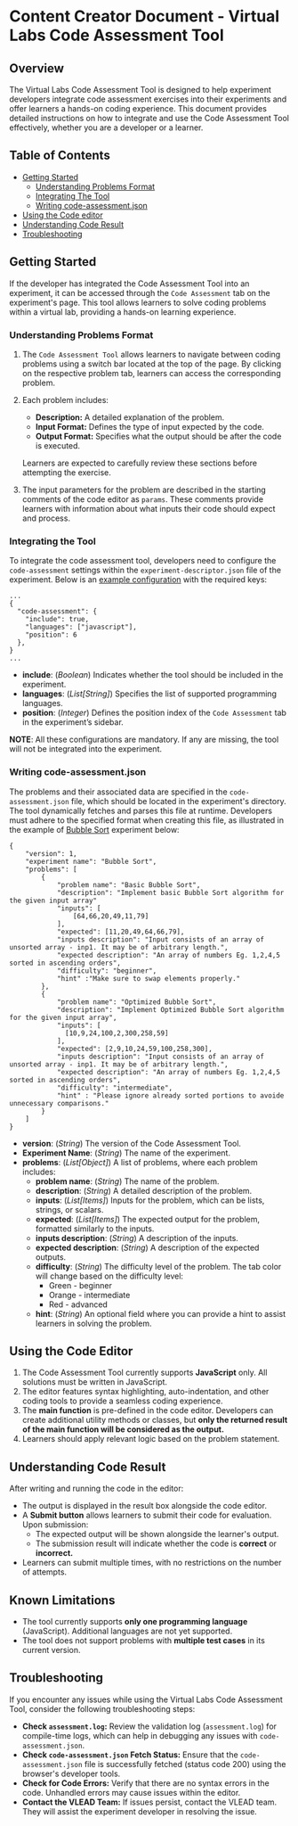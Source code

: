 # Content Creator Document - Virtual Labs Code Assessment Tool

## Overview

The Virtual Labs Code Assessment Tool is designed to help experiment developers integrate code assessment exercises into their experiments and offer learners a hands-on coding experience. This document provides detailed instructions on how to integrate and use the Code Assessment Tool effectively, whether you are a developer or a learner.

## Table of Contents

- [Getting Started](#getting-started)
  - [Understanding Problems Format](#understanding-problems-format)
  - [Integrating The Tool](#integrating-the-tool)
  - [Writing code-assessment.json](#writing-code-assessment.json)
- [Using the Code editor](#using-the-code-editor)
- [Understanding Code Result](#understanding-code-result)
- [Troubleshooting](#troubleshooting)

## Getting Started

If the developer has integrated the Code Assessment Tool into an experiment, it can be accessed through the `Code Assessment` tab on the experiment's page. This tool allows learners to solve coding problems within a virtual lab, providing a hands-on learning experience.

### Understanding Problems Format

1. The `Code Assessment Tool` allows learners to navigate between coding problems using a switch bar located at the top of the page. By clicking on the respective problem tab, learners can access the corresponding problem.

2. Each problem includes:

    - **Description:** A detailed explanation of the problem.
    - **Input Format:** Defines the type of input expected by the code.
    - **Output Format:** Specifies what the output should be after the code is executed.
    
    Learners are expected to carefully review these sections before attempting the exercise. 

3. The input parameters for the problem are described in the starting comments of the code editor as `params`. These comments provide learners with information about what inputs their code should expect and process.

### Integrating the Tool

To integrate the code assessment tool, developers need to configure the `code-assessment` settings within the `experiment-descriptor.json` file of the experiment. Below is an [example configuration](https://github.com/virtual-labs/exp-bubble-sort-iiith/blob/main/experiment-descriptor.json) with the required keys:
```
...
{
  "code-assessment": {
    "include": true,
    "languages": ["javascript"],
    "position": 6
  },
}
...
```
- **include**: (*Boolean*) Indicates whether the tool should be included in the experiment.
- **languages**: (*List[String]*) Specifies the list of supported programming languages.
- **position**: (*Integer*) Defines the position index of the `Code Assessment` tab in the experiment’s sidebar.

**NOTE**: All these configurations are mandatory. If any are missing, the tool will not be integrated into the experiment.

### Writing code-assessment.json

The problems and their associated data are specified in the `code-assessment.json` file, which should be located in the experiment's directory. The tool dynamically fetches and parses this file at runtime. Developers must adhere to the specified format when creating this file, as illustrated in the example of [Bubble Sort](https://ds1-iiith.vlabs.ac.in/exp/bubble-sort/code-assessment.html) experiment below:
```
{
    "version": 1,
    "experiment name": "Bubble Sort",
    "problems": [
        {
            "problem name": "Basic Bubble Sort",
            "description": "Implement basic Bubble Sort algorithm for the given input array"
            "inputs": [
                [64,66,20,49,11,79]
            ],
            "expected": [11,20,49,64,66,79],
            "inputs description": "Input consists of an array of unsorted array - inp1. It may be of arbitrary length.",
            "expected description": "An array of numbers Eg. 1,2,4,5 sorted in ascending orders",
            "difficulty": "beginner",
            "hint" :"Make sure to swap elements properly."
        },
        {
            "problem name": "Optimized Bubble Sort",
            "description": "Implement Optimized Bubble Sort algorithm for the given input array",
            "inputs": [
              [10,9,24,100,2,300,258,59]
            ],
            "expected": [2,9,10,24,59,100,258,300],
            "inputs description": "Input consists of an array of unsorted array - inp1. It may be of arbitrary length.",
            "expected description": "An array of numbers Eg. 1,2,4,5 sorted in ascending orders",
            "difficulty": "intermediate",
            "hint" : "Please ignore already sorted portions to avoide unnecessary comparisons."
        }
    ]
}
```

- **version**: (*String*) The version of the Code Assessment Tool.
- **Experiment Name**: (*String*) The name of the experiment.
- **problems**: (*List[Object]*) A list of problems, where each problem includes:
  - **problem name**: (*String*) The name of the problem.
  - **description**: (*String*) A detailed description of the problem.
  - **inputs**: (*List[Items]*) Inputs for the problem, which can be lists, strings, or scalars.
  - **expected**: (*List[Items]*) The expected output for the problem, formatted similarly to the inputs.
  - **inputs description**: (*String*) A description of the inputs.
  - **expected description**: (*String*) A description of the expected outputs.
  - **difficulty**: (*String*) The difficulty level of the problem. The tab color will change based on the difficulty level:
      - Green - beginner
      - Orange - intermediate
      - Red - advanced
  - **hint**: (*String*) An optional field where you can provide a hint to assist learners in solving the problem.

## Using the Code Editor
1. The Code Assessment Tool currently supports **JavaScript** only. All solutions must be written in JavaScript.
2. The editor features syntax highlighting, auto-indentation, and other coding tools to provide a seamless coding experience.
3. The **main function** is pre-defined in the code editor. Developers can create additional utility methods or classes, but **only the returned result of the main function will be considered as the output.**
4. Learners should apply relevant logic based on the problem statement.

## Understanding Code Result
After writing and running the code in the editor:

- The output is displayed in the result box alongside the code editor.
- A **Submit button** allows learners to submit their code for evaluation. Upon submission:
  - The expected output will be shown alongside the learner's output.
  - The submission result will indicate whether the code is **correct** or **incorrect.**
- Learners can submit multiple times, with no restrictions on the number of attempts.

## Known Limitations

- The tool currently supports **only one programming language** (JavaScript). Additional languages are not yet supported.
- The tool does not support problems with **multiple test cases** in its current version.

## Troubleshooting

If you encounter any issues while using the Virtual Labs Code Assessment Tool, consider the following troubleshooting steps:

- **Check `assessment.log`:**
  Review the validation log (`assessment.log`) for compile-time logs, which can help in debugging any issues with `code-assessment.json`.
- **Check `code-assessment.json` Fetch Status:**
  Ensure that the `code-assessment.json` file is successfully fetched (status code 200) using the browser's developer tools.
- **Check for Code Errors:**
  Verify that there are no syntax errors in the code. Unhandled errors may cause issues within the editor.
- **Contact the VLEAD Team:**
  If issues persist, contact the VLEAD team. They will assist the experiment developer in resolving the issue.

